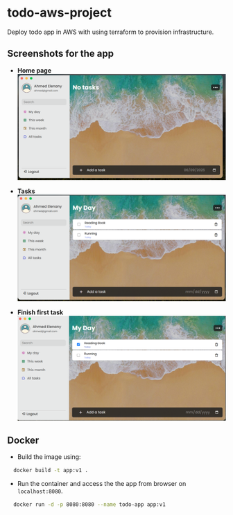 # todo-aws-project
Deploy todo app in AWS with using terraform to provision infrastructure.

## Screenshots for the app

- **Home page**
![img ](./Images/Image-01.png)

- **Tasks**
![img2 ](./Images/Image-02.png)

- **Finish first task**
![img3 ](./Images/Image-03.png)

## Docker

- Build the image using: 
```bash
  docker build -t app:v1 .
```
- Run the container and access the the app from browser on `localhost:8080`.
```bash
  docker run -d -p 8080:8080 --name todo-app app:v1
```
